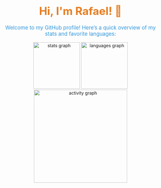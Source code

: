 <div align="center">
  <h1 style="font-size: 2.5em; color: #e67e22;">Hi, I'm Rafael! 👋</h1>
  <p style="color: #3498db; font-size: 1.2em;">Welcome to my GitHub profile! Here’s a quick overview of my stats and favorite languages:</p>
  <img src="https://github-readme-stats.vercel.app/api?username=therappha&show_icons=true&include_all_commits=true&count_private=true&theme=chartreuse-dark&hide_border=true" height="150" alt="stats graph" />
  <img src="https://github-readme-stats.vercel.app/api/top-langs?username=therappha&layout=compact&card_width=320&langs_count=5&theme=chartreuse-dark&hide_border=true" height="150" alt="languages graph" />
  <img src="https://github-readme-activity-graph.vercel.app/graph?username=therappha&radius=16&theme=github-dark&area=true&hide_border=true" height="300" alt="activity graph" />
<div>

